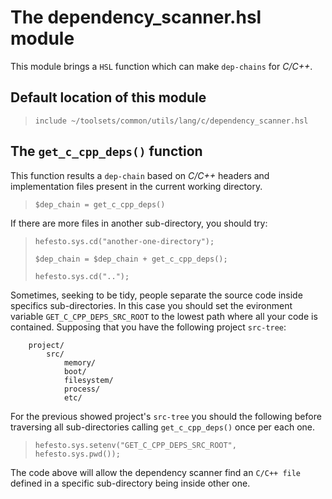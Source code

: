 # The dependency_scanner.hsl module

This module brings a ``HSL`` function which can make ``dep-chains`` for *C/C++*.

## Default location of this module

>``include ~/toolsets/common/utils/lang/c/dependency_scanner.hsl``

## The ``get_c_cpp_deps()`` function

This function results a ``dep-chain`` based on *C/C++* headers and implementation files present in the current working directory.

>``$dep_chain = get_c_cpp_deps()``

If there are more files in another sub-directory, you should try:

>``hefesto.sys.cd("another-one-directory");``
>
>``$dep_chain = $dep_chain + get_c_cpp_deps();``
>
>``hefesto.sys.cd("..");``

Sometimes, seeking to be tidy, people separate the source code inside specifics sub-directories. In this case you should
set the evironment variable ``GET_C_CPP_DEPS_SRC_ROOT`` to the lowest path where all your code is contained. Supposing
that you have the following project ``src-tree``:

        project/
            src/
                memory/
                boot/
                filesystem/
                process/
                etc/

For the previous showed project's ``src-tree`` you should the following before traversing all sub-directories calling
``get_c_cpp_deps()`` once per each one.

>``hefesto.sys.setenv("GET_C_CPP_DEPS_SRC_ROOT", hefesto.sys.pwd());``

The code above will allow the dependency scanner find an ``C/C++ file`` defined in a specific sub-directory being
inside other one.
